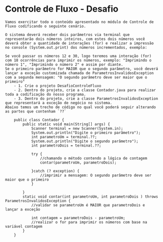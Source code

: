 # Controle de Fluxo - Desafio
    Vamos exercitar todo o conteúdo apresentado no módulo de Controle de Fluxo codificando o seguinte cenário.

    O sistema deverá receber dois parâmetros via terminal que representarão dois números inteiros, com estes dois números você deverá obter a quantidade de interações (for) e realizar a impressão no console (System.out.print) dos números incrementados, exemplo:

    Se você passar os números 12 e 30, logo teremos uma interação (for) com 18 ocorrências para imprimir os números, exemplo: "Imprimindo o número 1", "Imprimindo o número 2" e assim por diante.
    Se o primeiro parâmetro for MAIOR que o segundo parâmetro, você deverá lançar a exceção customizada chamada de ParametrosInvalidosException com a segunda mensagem: "O segundo parâmetro deve ser maior que o primeiro"
        - 1. Crie o projeto DesafioControleFluxo
        - 2. Dentro do projeto, crie a classe Contador.java para realizar toda a codificação do nosso programa.
        - 3. Dentro do projeto, crie a classe ParametrosInvalidosException que representará a exceção de negócio no sistema.
    Abaixo temos um trecho de código no qual você poderá seguir alterando as partes que contenham `??` 

        public class Contador {
            public static void main(String[] args) {
                Scanner terminal = new Scanner(System.in);
                System.out.println("Digite o primeiro parâmetro");
                int parametroUm = terminal.??;
                System.out.println("Digite o segundo parâmetro");
                int parametroDois = terminal.??;
                
                try {
                    //chamando o método contendo a lógica de contagem
                    contar(parametroUm, parametroDois);
                
                }catch (? exception) {
                    //imprimir a mensagem: O segundo parâmetro deve ser maior que o primeiro
                }
                
            }
            static void contar(int parametroUm, int parametroDois ) throws ParametrosInvalidosException {
                //validar se parametroUm é MAIOR que parametroDois e lançar a exceção
                
                int contagem = parametroDois - parametroUm;
                //realizar o for para imprimir os números com base na variável contagem
            }
        }